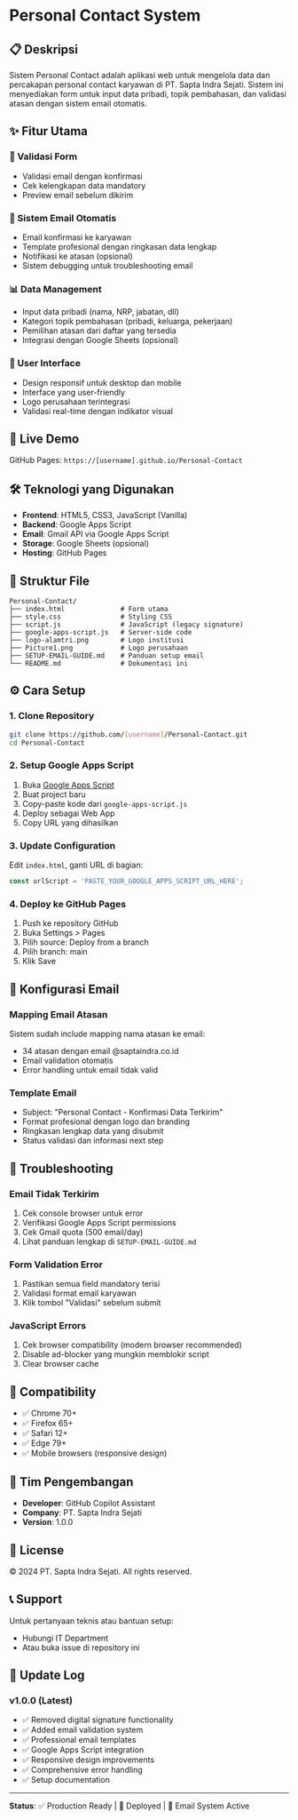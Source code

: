 # Personal Contact System

## 📋 Deskripsi
Sistem Personal Contact adalah aplikasi web untuk mengelola data dan percakapan personal contact karyawan di PT. Sapta Indra Sejati. Sistem ini menyediakan form untuk input data pribadi, topik pembahasan, dan validasi atasan dengan sistem email otomatis.

## ✨ Fitur Utama

### 🔐 Validasi Form
- Validasi email dengan konfirmasi
- Cek kelengkapan data mandatory
- Preview email sebelum dikirim

### 📧 Sistem Email Otomatis
- Email konfirmasi ke karyawan
- Template profesional dengan ringkasan data lengkap
- Notifikasi ke atasan (opsional)
- Sistem debugging untuk troubleshooting email

### 📊 Data Management
- Input data pribadi (nama, NRP, jabatan, dll)
- Kategori topik pembahasan (pribadi, keluarga, pekerjaan)
- Pemilihan atasan dari daftar yang tersedia
- Integrasi dengan Google Sheets (opsional)

### 🎨 User Interface
- Design responsif untuk desktop dan mobile
- Interface yang user-friendly
- Logo perusahaan terintegrasi
- Validasi real-time dengan indikator visual

## 🚀 Live Demo
GitHub Pages: `https://[username].github.io/Personal-Contact`

## 🛠️ Teknologi yang Digunakan
- **Frontend**: HTML5, CSS3, JavaScript (Vanilla)
- **Backend**: Google Apps Script
- **Email**: Gmail API via Google Apps Script
- **Storage**: Google Sheets (opsional)
- **Hosting**: GitHub Pages

## 📁 Struktur File
```
Personal-Contact/
├── index.html              # Form utama
├── style.css               # Styling CSS
├── script.js               # JavaScript (legacy signature)
├── google-apps-script.js   # Server-side code
├── logo-alamtri.png        # Logo institusi
├── Picture1.png            # Logo perusahaan
├── SETUP-EMAIL-GUIDE.md    # Panduan setup email
└── README.md               # Dokumentasi ini
```

## ⚙️ Cara Setup

### 1. Clone Repository
```bash
git clone https://github.com/[username]/Personal-Contact.git
cd Personal-Contact
```

### 2. Setup Google Apps Script
1. Buka [Google Apps Script](https://script.google.com)
2. Buat project baru
3. Copy-paste kode dari `google-apps-script.js`
4. Deploy sebagai Web App
5. Copy URL yang dihasilkan

### 3. Update Configuration
Edit `index.html`, ganti URL di bagian:
```javascript
const urlScript = 'PASTE_YOUR_GOOGLE_APPS_SCRIPT_URL_HERE';
```

### 4. Deploy ke GitHub Pages
1. Push ke repository GitHub
2. Buka Settings > Pages
3. Pilih source: Deploy from a branch
4. Pilih branch: main
5. Klik Save

## 📧 Konfigurasi Email

### Mapping Email Atasan
Sistem sudah include mapping nama atasan ke email:
- 34 atasan dengan email @saptaindra.co.id
- Email validation otomatis
- Error handling untuk email tidak valid

### Template Email
- Subject: "Personal Contact - Konfirmasi Data Terkirim"
- Format profesional dengan logo dan branding
- Ringkasan lengkap data yang disubmit
- Status validasi dan informasi next step

## 🔧 Troubleshooting

### Email Tidak Terkirim
1. Cek console browser untuk error
2. Verifikasi Google Apps Script permissions
3. Cek Gmail quota (500 email/day)
4. Lihat panduan lengkap di `SETUP-EMAIL-GUIDE.md`

### Form Validation Error
1. Pastikan semua field mandatory terisi
2. Validasi format email karyawan
3. Klik tombol "Validasi" sebelum submit

### JavaScript Errors
1. Cek browser compatibility (modern browser recommended)
2. Disable ad-blocker yang mungkin memblokir script
3. Clear browser cache

## 📱 Compatibility
- ✅ Chrome 70+
- ✅ Firefox 65+
- ✅ Safari 12+
- ✅ Edge 79+
- ✅ Mobile browsers (responsive design)

## 👥 Tim Pengembangan
- **Developer**: GitHub Copilot Assistant
- **Company**: PT. Sapta Indra Sejati
- **Version**: 1.0.0

## 📄 License
© 2024 PT. Sapta Indra Sejati. All rights reserved.

## 📞 Support
Untuk pertanyaan teknis atau bantuan setup:
- Hubungi IT Department
- Atau buka issue di repository ini

## 🔄 Update Log

### v1.0.0 (Latest)
- ✅ Removed digital signature functionality
- ✅ Added email validation system
- ✅ Professional email templates
- ✅ Google Apps Script integration
- ✅ Responsive design improvements
- ✅ Comprehensive error handling
- ✅ Setup documentation

---

**Status**: ✅ Production Ready | 🚀 Deployed | 📧 Email System Active